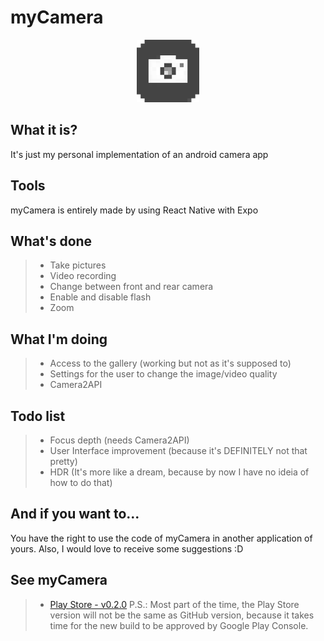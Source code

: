 # myCamera

<p align="center">
  <img src="/assets/icon.png" width="100" height="100" />
</p>

## What it is?

It's just my personal implementation of an android camera app

## Tools

myCamera is entirely made by using React Native with Expo

## What's done

> - Take pictures
> - Video recording
> - Change between front and rear camera
> - Enable and disable flash
> - Zoom

## What I'm doing

> - Access to the gallery (working but not as it's supposed to)
> - Settings for the user to change the image/video quality
> - Camera2API

## Todo list

> - Focus depth (needs Camera2API)
> - User Interface improvement (because it's DEFINITELY not that pretty)
> - HDR (It's more like a dream, because by now I have no ideia of how to do that)

## And if you want to...

You have the right to use the code of myCamera in another application of yours. Also, I would love to
receive some suggestions :D

## See myCamera

> - [Play Store - v0.2.0](https://play.google.com/store/apps/details?id=com.brenu.camera) P.S.: Most part of the time, the Play Store version will not be the same as GitHub version, because it takes time for the new build to be approved by Google Play Console.
